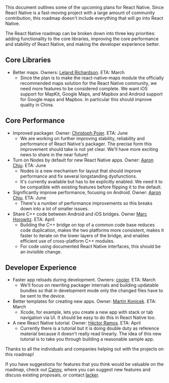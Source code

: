 This document outlines some of the upcoming plans for React Native. Since React Native is a fast-moving project with a large amount of community contribution, this roadmap doesn't include everything that will go into React Native.

The React Native roadmap can be broken down into three key priorities: adding functionality to the core libraries, improving the core performance and stability of React Native, and making the developer experience better.

## Core Libraries

* Better maps. Owners: [Leland Richardson](https://twitter.com/intelligibabble). ETA: March
    * Since the plan is to make the react-native-maps module the officially recommended maps solution for the React Native community, we need more features to be considered complete. We want iOS support for MapKit, Google Maps, and Mapbox and Android support for Google maps and Mapbox. In particular this should improve quality in China.


## Core Performance

* Improved packager. Owner: [Christoph Pojer](https://twitter.com/cpojer). ETA: June
    * We are working on further improving stability, reliability and performance of React Native's packager. The precise form this improvement should take is not yet clear. We'll have more exciting news to share in the near future!
* Turn on Nodes by default for new React Native apps. Owner: [Aaron Chiu](https://github.com/AaaChiuuu). ETA: June
    * Nodes is a new mechanism for layout that should improve performance and fix several longstanding dysfunctions.
    * It's currently available but has to be explicitly enabled. We need it to be compatible with existing features before flipping it to the default.
* Significantly improve performance, focusing on Android. Owner: [Aaron Chiu](https://github.com/AaaChiuuu). ETA: June
    * There's a number of performance improvements so this breaks down into a lot of smaller issues.
* Share C++ code between Android and iOS bridges. Owner [Marc Horowitz](https://github.com/mhorowitz). ETA: April
    * Building the C++ bridge on top of a common code base reduces code duplication, makes the two platforms more consistent, makes it faster to iterate on the lower layers of the bridge, and enables efficient use of cross-platform C++ modules.
    * For code using documented React Native interfaces, this should be an invisible change.

## Developer Experience

* Faster app reloads during development. Owners: [cpojer](https://twitter.com/cpojer). ETA: March
    * We'll focus on rewriting packager internals and building updatable bundles so that in development mode only the changed files have to be sent to the device.
* Better templates for creating new apps. Owner: [Martin Konicek](https://twitter.com/martinkonicek). ETA: March
    * Xcode, for example, lets you create a new app with stack or tab navigation via UI. It should be easy to do this in React Native too.
* A new React Native tutorial. Owner: [Héctor Ramos](https://twitter.com/hectorramos?lang=en). ETA: April
    * Currently there is a tutorial but it is doing double duty as reference material because it doesn't really read linearly. The idea of this new tutorial is to take you through building a reasonable sample app.

Thanks to all the individuals and companies helping out with the projects on this roadmap!

If you have suggestions for features that you think would be valuable on the roadmap, check out [Canny](https://react-native.canny.io/feature-requests/), where you can suggest new features and discuss existing proposals, or contact [lacker](https://twitter.com/lacker).

